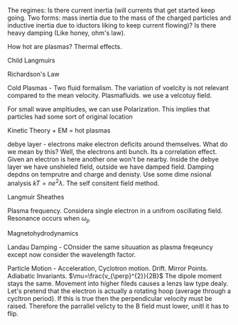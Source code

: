 The regimes: Is there current inertia (will currents that get started
keep going. Two forms: mass inertia due to the mass of the charged
particles and inductive inertia due to iductors liking to keep current
flowing)? Is there heavy damping (Like honey, ohm's law).

How hot are plasmas? Thermal effects.

Child Langmuirs

Richardson's Law

Cold Plasmas - Two fluid formalism. The variation of voelcity is not
relevant compared to the mean velocity. Plasmafluids. we use a velcotuy
field.

For small wave ampltiudes, we can use Polarization. This implies that
particles had some sort of original location

Kinetic Theory + EM = hot plasmas

debye layer - electrons make electron deficits around themselves. What
do we mean by this? Well, the electrons anti bunch. Its a correlation
effect. Given an electron is here another one won't be nearby. Inside
the debye layer we have unshieled field, outside we have damped field.
Damping depdns on temprutre and charge and denisty. Use some dime
nsional analysis $kT=ne^{2}\lambda$. The self consitent field method.

Langmuir Sheathes

Plasma frequency. Considera single electron in a unifrom oscillating
field. Resonance occurs when $\omega_{p}$

Magnetohydrodynamics

Landau Damping - COnsider the same situuation as plasma freqeuncy except
now consider the wavelength factor.

Particle Motion - Acceleration, Cyclotron motion. Drift. Mirror Points.
Adiabatic Invariants. $\mu=\frac{v_{\perp}^{2}}{2B}$ The dipole moment
stays the same. Movement into higher fileds causes a lenzs law type
dealy. Let's pretend that the electron is actually a rotating hoop
(average through a cycltron period). If this is true then the
perpendicular velocity must be raised. Therefore the parrallel velicty
to the B field must lower, unitl it has to flip.
